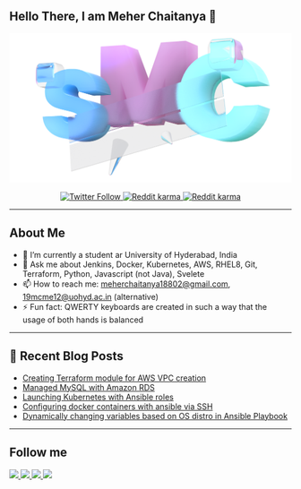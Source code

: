 ## Hello There, I am Meher Chaitanya 👋 
<p align="center">
  <img alt="Hello There" src="https://raw.githubusercontent.com/smc181002/smc181002/master/smc_cropped.png"  />
</p>
<p align="center">
   <a href="https://twitter.com/smc181002">
     <img alt="Twitter Follow" src="https://img.shields.io/twitter/follow/smc181002?style=for-the-badge&color=09f&logo=twitter&label=@smc181002">
  </a>
   <a href="https://www.reddit.com/user/smc181002">
     <img alt="Reddit karma" src="https://img.shields.io/reddit/user-karma/combined/smc181002?style=for-the-badge">
  </a>
   <a href="https://github.com/smc181002">
     <img alt="Reddit karma" src="https://img.shields.io/github/watchers/smc181002/smc181002?label=github%20watchers&style=for-the-badge">
   </a>
</p>

---

## About Me

- 🔭 I’m currently a student ar University of Hyderabad, India
- 💬 Ask me about Jenkins, Docker, Kubernetes, AWS, RHEL8, Git, Terraform, Python, Javascript (not Java), Svelete
- 📫 How to reach me: meherchaitanya18802@gmail.com, 19mcme12@uohyd.ac.in (alternative)
- ⚡ Fun fact: QWERTY keyboards are created in such a way that the usage of both hands is balanced 
---

## 📕 Recent Blog Posts

<!-- BLOG-POST-LIST:START -->
- [Creating Terraform module for AWS VPC creation](https://smc181002.medium.com/creating-terraform-module-for-aws-vpc-creation-fa2e5d0f3e3e?source=rss-ee5d12b9cb1a------2)
- [Managed MySQL with Amazon RDS](https://smc181002.medium.com/managed-mysql-with-amazon-rds-a56f7fab8b55?source=rss-ee5d12b9cb1a------2)
- [Launching Kubernetes with Ansible roles](https://smc181002.medium.com/launching-kubernetes-with-ansible-roles-5f53b91d8f20?source=rss-ee5d12b9cb1a------2)
- [Configuring docker containers with ansible via SSH](https://smc181002.medium.com/configuring-docker-containers-with-ansible-via-ssh-b7eb5b672b27?source=rss-ee5d12b9cb1a------2)
- [Dynamically changing variables based on OS distro in Ansible Playbook](https://smc181002.medium.com/dynamically-changing-variables-based-on-os-distro-in-ansible-playbook-6338cb4793ce?source=rss-ee5d12b9cb1a------2)
<!-- BLOG-POST-LIST:END -->

---

## Follow me
<a href="https://twitter.com/smc181002">
  <img src="https://img.icons8.com/fluent/48/000000/twitter.png"/>
</a>
<a href="https://www.linkedin.com/in/meher-chaitanya-341567193/">
  <img src="https://img.icons8.com/color/48/000000/linkedin.png"/>
</a>
<a href="https://www.instagram.com/smc181002/">  
  <img src="https://img.icons8.com/fluent/48/000000/instagram-new.png"/>
</a>
<a href="https://www.reddit.com/user/smc181002/">  
  <img src="https://img.icons8.com/color/48/000000/reddit.png"/>
</a>
